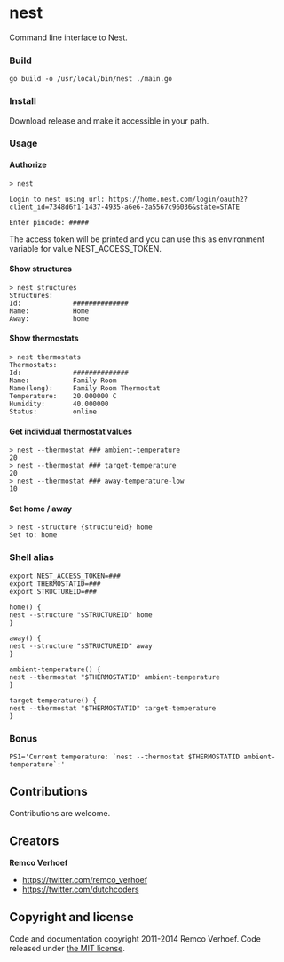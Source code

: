 nest
====
Command line interface to Nest.

### Build
```
go build -o /usr/local/bin/nest ./main.go
```

### Install
Download release and make it accessible in your path.

### Usage

#### Authorize

```
> nest

Login to nest using url: https://home.nest.com/login/oauth2?client_id=7348d6f1-1437-4935-a6e6-2a5567c96036&state=STATE

Enter pincode: #####

```

The access token will be printed and you can use this as environment variable for value NEST_ACCESS_TOKEN.

#### Show structures

```
> nest structures
Structures:
Id:             ##############
Name:           Home
Away:           home
```

#### Show thermostats

```
> nest thermostats
Thermostats:
Id:             ##############
Name:           Family Room
Name(long):     Family Room Thermostat
Temperature:    20.000000 C
Humidity:       40.000000
Status:         online
```

#### Get individual thermostat values

```
> nest --thermostat ### ambient-temperature
20
> nest --thermostat ### target-temperature
20
> nest --thermostat ### away-temperature-low
10
```

#### Set home / away

```
> nest -structure {structureid} home
Set to: home
```

### Shell alias 

```
export NEST_ACCESS_TOKEN=###
export THERMOSTATID=###
export STRUCTUREID=###

home() {
nest --structure "$STRUCTUREID" home
}

away() {
nest --structure "$STRUCTUREID" away
}

ambient-temperature() {
nest --thermostat "$THERMOSTATID" ambient-temperature
}

target-temperature() {
nest --thermostat "$THERMOSTATID" target-temperature
}

```

### Bonus

```
PS1='Current temperature: `nest --thermostat $THERMOSTATID ambient-temperature`:'

```

## Contributions

Contributions are welcome.

## Creators

**Remco Verhoef**
- <https://twitter.com/remco_verhoef>
- <https://twitter.com/dutchcoders>

## Copyright and license

Code and documentation copyright 2011-2014 Remco Verhoef.
Code released under [the MIT license](LICENSE).
